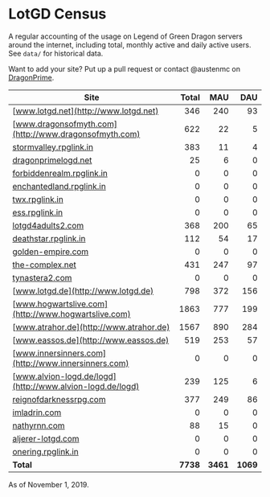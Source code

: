 # LotGD Census
A regular accounting of the usage on Legend of Green Dragon servers around the internet, including total, monthly active and daily active users. See `data/` for historical data.

Want to add your site? Put up a pull request or contact @austenmc on [DragonPrime](http://dragonprime.net).


Site | Total | MAU | DAU
--- | ---:| ---:| ---:
[www.lotgd.net](http://www.lotgd.net)|346|240|93
[www.dragonsofmyth.com](http://www.dragonsofmyth.com)|622|22|5
[stormvalley.rpglink.in](http://stormvalley.rpglink.in)|383|11|4
[dragonprimelogd.net](http://dragonprimelogd.net)|25|6|0
[forbiddenrealm.rpglink.in](http://forbiddenrealm.rpglink.in)|0|0|0
[enchantedland.rpglink.in](http://enchantedland.rpglink.in)|0|0|0
[twx.rpglink.in](http://twx.rpglink.in)|0|0|0
[ess.rpglink.in](http://ess.rpglink.in)|0|0|0
[lotgd4adults2.com](http://lotgd4adults2.com)|368|200|65
[deathstar.rpglink.in](http://deathstar.rpglink.in)|112|54|17
[golden-empire.com](http://golden-empire.com)|0|0|0
[the-complex.net](http://the-complex.net)|431|247|97
[tynastera2.com](http://tynastera2.com)|0|0|0
[www.lotgd.de](http://www.lotgd.de)|798|372|156
[www.hogwartslive.com](http://www.hogwartslive.com)|1863|777|199
[www.atrahor.de](http://www.atrahor.de)|1567|890|284
[www.eassos.de](http://www.eassos.de)|519|253|57
[www.innersinners.com](http://www.innersinners.com)|0|0|0
[www.alvion-logd.de/logd](http://www.alvion-logd.de/logd)|239|125|6
[reignofdarknessrpg.com](http://reignofdarknessrpg.com)|377|249|86
[imladrin.com](http://imladrin.com)|0|0|0
[nathyrnn.com](http://nathyrnn.com)|88|15|0
[aljerer-lotgd.com](http://aljerer-lotgd.com)|0|0|0
[onering.rpglink.in](http://onering.rpglink.in)|0|0|0
**Total**|**7738**|**3461**|**1069**

As of November 1, 2019.
